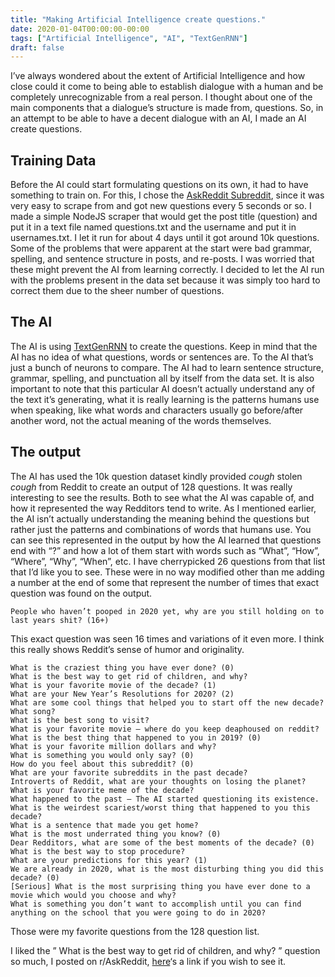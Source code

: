 ```yaml
---
title: "Making Artificial Intelligence create questions."
date: 2020-01-04T00:00:00-00:00
tags: ["Artificial Intelligence", "AI", "TextGenRNN"]
draft: false
---
```


I’ve always wondered about the extent of Artificial Intelligence and how close could it come to being able to establish dialogue with a human and be completely unrecognizable from a real person. I thought about one of the main components that a dialogue’s structure is made from, questions. So, in an attempt to be able to have a decent dialogue with an AI, I made an AI create questions.

## Training Data

Before the AI could start formulating questions on its own, it had to have something to train on. For this, I chose the [AskReddit Subreddit](https://www.reddit.com/r/AskReddit), since it was very easy to scrape from and got new questions every 5 seconds or so. I made a simple NodeJS scraper that would get the post title (question) and put it in a text file named questions.txt and the username and put it in usernames.txt. I let it run for about 4 days until it got around 10k questions. Some of the problems that were apparent at the start were bad grammar, spelling, and sentence structure in posts, and re-posts. I was worried that these might prevent the AI from learning correctly. I decided to let the AI run with the problems present in the data set because it was simply too hard to correct them due to the sheer number of questions.

## The AI

The AI is using [TextGenRNN](https://github.com/minimaxir/textgenrnn) to create the questions. Keep in mind that the AI has no idea of what questions, words or sentences are. To the AI that’s just a bunch of neurons to compare. The AI had to learn sentence structure, grammar, spelling, and punctuation all by itself from the data set. It is also important to note that this particular AI doesn’t actually understand any of the text it’s generating, what it is really learning is the patterns humans use when speaking, like what words and characters usually go before/after another word, not the actual meaning of the words themselves.

## The output

The AI has used the 10k question dataset kindly provided _cough_ stolen _cough_ from Reddit to create an output of 128 questions. It was really interesting to see the results. Both to see what the AI was capable of, and how it represented the way Redditors tend to write. As I mentioned earlier, the AI isn’t actually understanding the meaning behind the questions but rather just the patterns and combinations of words that humans use. You can see this represented in the output by how the AI learned that questions end with “?” and how a lot of them start with words such as “What”, “How”, “Where”, “Why”, “When”, etc. I have cherrypicked 26 questions from that list that I’d like you to see. These were in no way modified other than me adding a number at the end of some that represent the number of times that exact question was found on the output.

```
People who haven’t pooped in 2020 yet, why are you still holding on to last years shit? (16+)
```

This exact question was seen 16 times and variations of it even more. I think this really shows Reddit’s sense of humor and originality.

```
What is the craziest thing you have ever done? (0)
What is the best way to get rid of children, and why?
What is your favorite movie of the decade? (1)
What are your New Year’s Resolutions for 2020? (2)
What are some cool things that helped you to start off the new decade?
What song?
What is the best song to visit?
What is your favorite movie – where do you keep deaphoused on reddit?
What is the best thing that happened to you in 2019? (0)
What is your favorite million dollars and why?
What is something you would only say? (0)
How do you feel about this subreddit? (0)
What are your favorite subreddits in the past decade?
Introverts of Reddit, what are your thoughts on losing the planet?
What is your favorite meme of the decade?
What happened to the past – The AI started questioning its existence.
What is the weirdest scariest/worst thing that happened to you this decade?
What is a sentence that made you get home?
What is the most underrated thing you know? (0)
Dear Redditors, what are some of the best moments of the decade? (0)
What is the best way to stop procedure?
What are your predictions for this year? (1)
We are already in 2020, what is the most disturbing thing you did this decade? (0)
[Serious] What is the most surprising thing you have ever done to a movie which would you choose and why?
What is something you don’t want to accomplish until you can find anything on the school that you were going to do in 2020?
```

Those were my favorite questions from the 128 question list.

I liked the ” What is the best way to get rid of children, and why? ” question so much, I posted on r/AskReddit, [here](https://www.reddit.com/r/AskReddit/comments/ejudbj/what_is_the_best_way_to_get_rid_of_children_and/)‘s a link if you wish to see it.
